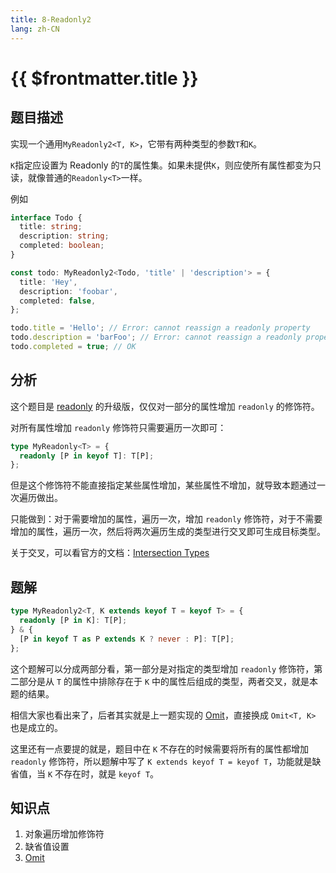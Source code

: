 ```yaml
---
title: 8-Readonly2
lang: zh-CN
---
```


# {{ $frontmatter.title }}

## 题目描述

实现一个通用`MyReadonly2<T, K>`，它带有两种类型的参数`T`和`K`。

`K`指定应设置为 Readonly 的`T`的属性集。如果未提供`K`，则应使所有属性都变为只读，就像普通的`Readonly<T>`一样。

例如

```ts
interface Todo {
  title: string;
  description: string;
  completed: boolean;
}

const todo: MyReadonly2<Todo, 'title' | 'description'> = {
  title: 'Hey',
  description: 'foobar',
  completed: false,
};

todo.title = 'Hello'; // Error: cannot reassign a readonly property
todo.description = 'barFoo'; // Error: cannot reassign a readonly property
todo.completed = true; // OK
```

## 分析

这个题目是 [readonly](/easy/7-实现Readonly.md) 的升级版，仅仅对一部分的属性增加 `readonly` 的修饰符。

对所有属性增加 `readonly` 修饰符只需要遍历一次即可：

```ts
type MyReadonly<T> = {
  readonly [P in keyof T]: T[P];
};
```

但是这个修饰符不能直接指定某些属性增加，某些属性不增加，就导致本题通过一次遍历做出。

只能做到：对于需要增加的属性，遍历一次，增加 `readonly` 修饰符，对于不需要增加的属性，遍历一次，然后将两次遍历生成的类型进行交叉即可生成目标类型。

关于交叉，可以看官方的文档：[Intersection Types ](https://www.typescriptlang.org/docs/handbook/2/objects.html#intersection-types)

## 题解

```ts
type MyReadonly2<T, K extends keyof T = keyof T> = {
  readonly [P in K]: T[P];
} & {
  [P in keyof T as P extends K ? never : P]: T[P];
};
```

这个题解可以分成两部分看，第一部分是对指定的类型增加 `readonly` 修饰符，第二部分是从 `T` 的属性中排除存在于 `K` 中的属性后组成的类型，两者交叉，就是本题的结果。

相信大家也看出来了，后者其实就是上一题实现的 [Omit](/medium/3-实现Omit.md)，直接换成 `Omit<T, K>` 也是成立的。

这里还有一点要提的就是，题目中在 `K` 不存在的时候需要将所有的属性都增加 `readonly` 修饰符，所以题解中写了 `K extends keyof T = keyof T`，功能就是缺省值，当 `K` 不存在时，就是 `keyof T`。

## 知识点

1. 对象遍历增加修饰符
2. 缺省值设置
3. [Omit](/medium/3-实现Omit.md)
